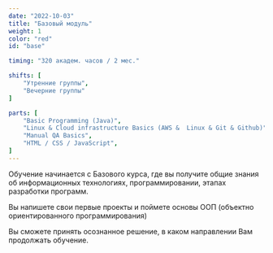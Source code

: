 ```yaml
---
date: "2022-10-03"
title: "Базовый модуль"
weight: 1
color: "red"
id: "base"

timing: "320 академ. часов / 2 мес."

shifts: [
    "Утренние группы",
    "Вечерние группы"
]

parts: [
    "Basic Programming (Java)",
    "Linux & Cloud infrastructure Basics (AWS &  Linux & Git & Github)",
    "Manual QA Basics",
    "HTML / CSS / JavaScript",
]
---
```


Обучение начинается с Базового курса, где вы получите общие знания об информационных технологиях, программировании, этапах разработки программ.

Вы напишете свои первые проекты и поймете основы ООП (объектно ориентированного программирования)

Вы сможете принять осознанное решение, в каком направлении Вам продолжать обучение.
